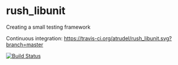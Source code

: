 # rush_libunit
Creating a small testing framework

Continuous integration:
https://travis-ci.org/atrudel/rush_libunit.svg?branch=master

[![Build Status](https://travis-ci.org/atrudel/rush_libunit.svg?branch=master)](https://travis-ci.org/atrudel/rush_libunit)
